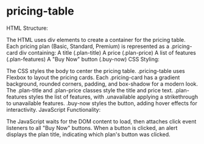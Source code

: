 ﻿# pricing-table

HTML Structure:

The HTML uses div elements to create a container for the pricing table.
Each pricing plan (Basic, Standard, Premium) is represented as a .pricing-card div containing:
A title (.plan-title)
A price (.plan-price)
A list of features (.plan-features)
A "Buy Now" button (.buy-now)
CSS Styling:

The CSS styles the body to center the pricing table.
.pricing-table uses Flexbox to layout the pricing cards.
Each .pricing-card has a gradient background, rounded corners, padding, and box-shadow for a modern look.
The .plan-title and .plan-price classes style the title and price text.
.plan-features styles the list of features, with .unavailable applying a strikethrough to unavailable features.
.buy-now styles the button, adding hover effects for interactivity.
JavaScript Functionality:

The JavaScript waits for the DOM content to load, then attaches click event listeners to all "Buy Now" buttons.
When a button is clicked, an alert displays the plan title, indicating which plan's button was clicked.
